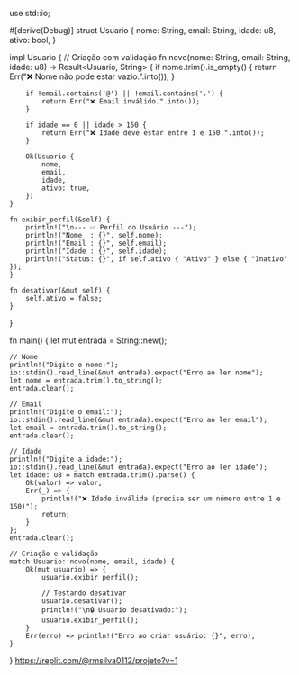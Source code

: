 use std::io;

#[derive(Debug)]
struct Usuario {
    nome: String,
    email: String,
    idade: u8,
    ativo: bool,
}

impl Usuario {
    // Criação com validação
    fn novo(nome: String, email: String, idade: u8) -> Result<Usuario, String> {
        if nome.trim().is_empty() {
            return Err("❌ Nome não pode estar vazio.".into());
        }

        if !email.contains('@') || !email.contains('.') {
            return Err("❌ Email inválido.".into());
        }

        if idade == 0 || idade > 150 {
            return Err("❌ Idade deve estar entre 1 e 150.".into());
        }

        Ok(Usuario {
            nome,
            email,
            idade,
            ativo: true,
        })
    }

    fn exibir_perfil(&self) {
        println!("\n--- ✅ Perfil do Usuário ---");
        println!("Nome  : {}", self.nome);
        println!("Email : {}", self.email);
        println!("Idade : {}", self.idade);
        println!("Status: {}", if self.ativo { "Ativo" } else { "Inativo" });
    }

    fn desativar(&mut self) {
        self.ativo = false;
    }
}

fn main() {
    let mut entrada = String::new();

    // Nome
    println!("Digite o nome:");
    io::stdin().read_line(&mut entrada).expect("Erro ao ler nome");
    let nome = entrada.trim().to_string();
    entrada.clear();

    // Email
    println!("Digite o email:");
    io::stdin().read_line(&mut entrada).expect("Erro ao ler email");
    let email = entrada.trim().to_string();
    entrada.clear();

    // Idade
    println!("Digite a idade:");
    io::stdin().read_line(&mut entrada).expect("Erro ao ler idade");
    let idade: u8 = match entrada.trim().parse() {
        Ok(valor) => valor,
        Err(_) => {
            println!("❌ Idade inválida (precisa ser um número entre 1 e 150)");
            return;
        }
    };
    entrada.clear();

    // Criação e validação
    match Usuario::novo(nome, email, idade) {
        Ok(mut usuario) => {
            usuario.exibir_perfil();

            // Testando desativar
            usuario.desativar();
            println!("\n🔒 Usuário desativado:");
            usuario.exibir_perfil();
        }
        Err(erro) => println!("Erro ao criar usuário: {}", erro),
    }
}
https://replit.com/@rmsilva0112/projeto?v=1

